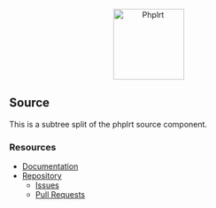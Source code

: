 <p align="center">
    <a href="https://phplrt.org"><img src="https://avatars2.githubusercontent.com/u/49816277?s=128" width="128" alt="Phplrt" /></a>
</p>

## Source

This is a subtree split of the phplrt source component. 

### Resources

- [Documentation](https://github.com/phplrt/phplrt/blob/master/README.md)
- [Repository](https://github.com/phplrt/phplrt)
    - [Issues](https://github.com/phplrt/phplrt/issues)
    - [Pull Requests](https://github.com/phplrt/phplrt/pulls)
